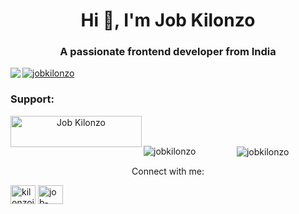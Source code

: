 <div align="center">
<h1 align="center">Hi 👋, I'm Job Kilonzo</h1>
<h3 align="center">A passionate frontend developer from India</h3>
<img align="left" src="https://www.google.com/imgres?imgurl=https%3A%2F%2Fcamo.githubusercontent.com%2Fcae12fddd9d6982901d82580bdf321d81fb299141098ca1c2d4891870827bf17%2F68747470733a2f2f6d69726f2e6d656469756d2e636f6d2f6d61782f313336302f302a37513379765349765f7430696f4a2d5a2e676966&tbnid=KAywifT46CGFXM&vet=12ahUKEwjV2Z6uxu_9AhVGpCcCHQTdBPAQMygBegUIARCRAg..i&imgrefurl=https%3A%2F%2Fgithub.com%2Frudrabarad%2FGifs&docid=CJdgcKdcN0j58M&w=680&h=428&q=animated%20coding%20gif&ved=2ahUKEwjV2Z6uxu_9AhVGpCcCHQTdBPAQMygBegUIARCRAg"/>
<p align="left"> <a href="https://github.com/ryo-ma/github-profile-trophy"><img src="https://github-profile-trophy.vercel.app/?username=jobkilonzo" alt="jobkilonzo" /></a> </p>



<h3 align="left">Support:</h3>
<p><a href="https://www.buymeacoffee.com/Job Kilonzo"> <img align="left" src="https://cdn.buymeacoffee.com/buttons/v2/default-yellow.png" height="50" width="210" alt="Job Kilonzo" /></a></p><br><br>

<p><img align="left" src="https://github-readme-stats.vercel.app/api/top-langs?username=jobkilonzo&show_icons=true&locale=en&layout=compact" alt="jobkilonzo" /></p>

<p>&nbsp;<img align="center" src="https://github-readme-stats.vercel.app/api?username=jobkilonzo&show_icons=true&locale=en" alt="jobkilonzo" /></p

 <h3 align="left">Connect with me:</h3>
<p align="left">
<a href="https://twitter.com/kilonzojob" target="blank"><img align="center" src="https://raw.githubusercontent.com/rahuldkjain/github-profile-readme-generator/master/src/images/icons/Social/twitter.svg" alt="kilonzojob" height="30" width="40" /></a>
<a href="https://linkedin.com/in/job-kilonzo-8a12761" target="blank"><img align="center" src="https://raw.githubusercontent.com/rahuldkjain/github-profile-readme-generator/master/src/images/icons/Social/linked-in-alt.svg" alt="job-kilonzo-8a12761" height="30" width="40" /></a>
</p>

